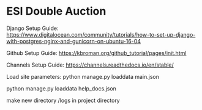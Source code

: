 # ESI Double Auction

Django Setup Guide:
https://www.digitalocean.com/community/tutorials/how-to-set-up-django-with-postgres-nginx-and-gunicorn-on-ubuntu-16-04

Github Setup Guide:
https://kbroman.org/github_tutorial/pages/init.html

Channels Setup Guide:
https://channels.readthedocs.io/en/stable/

Load site parameters:
python manage.py loaddata main.json

python manage.py loaddata help_docs.json

make new directory /logs in project directory
